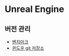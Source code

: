 # Unreal Engine

## 버전 관리 

* <a href="./benchmark/">벤치마크</a>
* <a href="./win_git_repo/">윈도우 git 저장소</a>